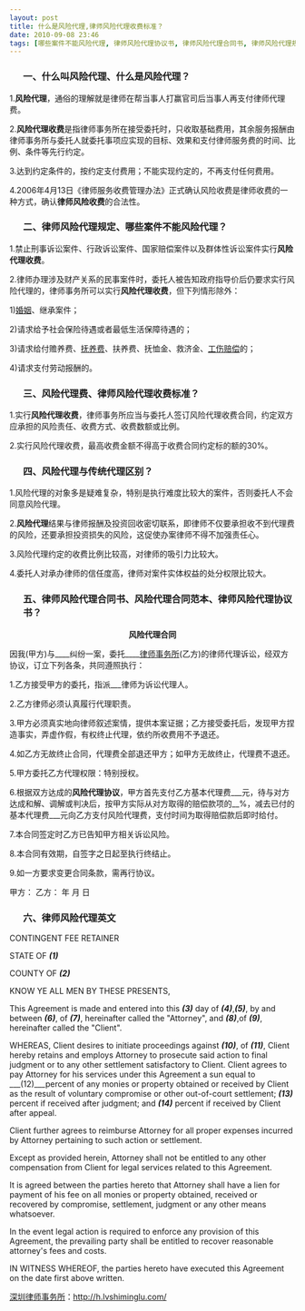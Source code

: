 ```yaml
---
layout: post
title: 什么是风险代理,律师风险代理收费标准？
date: 2010-09-08 23:46
tags: [哪些案件不能风险代理, 律师风险代理协议书, 律师风险代理合同书, 律师风险代理规定, 收费标准, 深圳法律咨询电话, 深圳风险代理律师, 风险代理合同范本, 风险代理英文, 风险代理费]
---
```

<ol>
<h3>一、什么叫风险代理、什么是风险代理？</h3>
</ol>
1.<strong>风险代理</strong>，通俗的理解就是律师在帮当事人打赢官司后当事人再支付律师代理费。

2.<strong>风险代理收费</strong>是指律师事务所在接受委托时，只收取基础费用，其余服务报酬由律师事务所与委托人就委托事项应实现的目标、效果和支付律师服务费的时间、比例、条件等先行约定。

3.达到约定条件的，按约定支付费用；不能实现约定的，不再支付任何费用。

4.2006年4月13日《律师服务收费管理办法》正式确认风险收费是律师收费的一种方式，确认<strong>律师风险收费</strong>的合法性。
<ol>
<h3>二、律师风险代理规定、哪些案件不能风险代理？</h3>
</ol>
1.禁止刑事诉讼案件、行政诉讼案件、国家赔偿案件以及群体性诉讼案件实行<strong>风险代理收费</strong>。

2.律师办理涉及财产关系的民事案件时，委托人被告知政府指导价后仍要求实行风险代理的，律师事务所可以实行<strong>风险代理收费</strong>，但下列情形除外：

1)<a href="http://h.lvshiminglu.com/law/190.html" target="_blank">婚姻</a>、继承案件；

2)请求给予社会保险待遇或者最低生活保障待遇的；

3)请求给付赡养费、<a href="http://h.lvshiminglu.com/law/79.html" target="_blank">抚养费</a>、扶养费、抚恤金、救济金、<a href="http://h.lvshiminglu.com/law/259.html" target="_blank">工伤赔偿</a>的；

4)请求支付劳动报酬的。
<ol>
<h3>三、风险代理费、律师风险代理收费标准？</h3>
</ol>
1.实行<strong>风险代理收费</strong>，律师事务所应当与委托人签订风险代理收费合同，约定双方应承担的风险责任、收费方式、收费数额或比例。

2.实行风险代理收费，最高收费金额不得高于收费合同约定标的额的30%。
<ol>
<h3>四、风险代理与传统代理区别？</h3>
</ol>
1.风险代理的对象多是疑难复杂，特别是执行难度比较大的案件，否则委托人不会同意风险代理。

2.<strong>风险代理</strong>结果与律师报酬及投资回收密切联系，即律师不仅要承担收不到代理费的风险，还要承担投资损失的风险，这促使办案律师不得不加强责任心。

3.风险代理约定的收费比例比较高，对律师的吸引力比较大。

4.委托人对承办律师的信任度高，律师对案件实体权益的处分权限比较大。
<ol>
<h3>五、律师风险代理合同书、风险代理合同范本、律师风险代理协议书？</h3>
</ol>
<p style="text-align: center;"><strong>风险代理合同</strong></p>
因我(甲方)与____纠纷一案，委托____<a href="http://h.lvshiminglu.com/" target="_blank">律师事务所</a>(乙方)的律师代理诉讼，经双方协议，订立下列各条，共同遵照执行：

1.乙方接受甲方的委托，指派___律师为诉讼代理人。

2.乙方律师必须认真履行代理职责。

3.甲方必须真实地向律师叙述案情，提供本案证据；乙方接受委托后，发现甲方捏造事实，弄虚作假，有权终止代理，依约所收费用不予退还。

4.如乙方无故终止合同，代理费全部退还甲方；如甲方无故终止，代理费不退还。

5.甲方委托乙方代理权限：特别授权。

6.根据双方达成的<strong>风险代理协议</strong>，甲方首先支付乙方基本代理费___元，待与对方达成和解、调解或判决后，按甲方实际从对方取得的赔偿款项的__%，减去已付的基本代理费___元向乙方支付风险代理费，支付时间为取得赔偿款后即时给付。

7.本合同签定时乙方已告知甲方相关诉讼风险。

8.本合同有效期，自签字之日起至执行终结止。

9.如一方要求变更合同条款，需再行协议。

甲方：
乙方：
年 月 日
<ol>
<h3>六、律师风险代理英文</h3>
</ol>
CONTINGENT FEE RETAINER

STATE OF ___(1)___

COUNTY OF ___(2)___

KNOW YE ALL MEN BY THESE PRESENTS,

This Agreement is made and entered into this ___(3)___ day of ___(4)___,___(5)___, by and between ___(6)___, of ___(7)___, hereinafter called the "Attorney", and ___(8)___,of ___(9)___, hereinafter called the "Client".

WHEREAS, Client desires to initiate proceedings against ___(10)___, of ___(11)___, Client hereby retains and employs Attorney to prosecute said action to final judgment or to any other settlement satisfactory to Client. Client agrees to pay Attorney for his services under this Agreement a sun equal to ___(12)___percent of any monies or property obtained or received by Client as the result of voluntary compromise or other out-of-court settlement; ___(13)___ percent if received after judgment; and ___(14)___ percent if received by Client after appeal.

Client further agrees to reimburse Attorney for all proper expenses incurred by Attorney pertaining to such action or settlement.

Except as provided herein, Attorney shall not be entitled to any other compensation from Client for legal services related to this Agreement.

It is agreed between the parties hereto that Attorney shall have a lien for payment of his fee on all monies or property obtained, received or recovered by compromise, settlement, judgment or any other means whatsoever.

In the event legal action is required to enforce any provision of this Agreement, the prevailing party shall be entitled to recover reasonable attorney's fees and costs.

IN WITNESS WHEREOF, the parties hereto have executed this Agreement on the date first above written.

<a href="http://h.lvshiminglu.com/">深圳律师事务所</a>：<a href="http://h.lvshiminglu.com/">http://h.lvshiminglu.com/</a>

